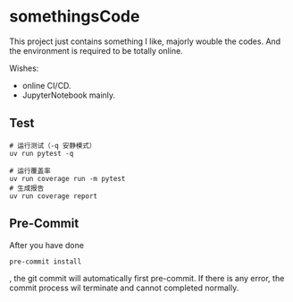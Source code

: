 # somethingsCode

This project just contains something I like, majorly wouble the codes. And the environment is required to be totally online.

Wishes:
- online CI/CD.
- JupyterNotebook mainly.




## Test
```shell
# 运行测试（-q 安静模式）
uv run pytest -q
```


```shell
# 运行覆盖率
uv run coverage run -m pytest
# 生成报告
uv run coverage report
```



## Pre-Commit
After you have done
```shell
pre-commit install
```
, the git commit will automatically first pre-commit. If there is any error, the commit process wil terminate and cannot completed normally.
